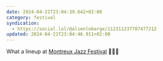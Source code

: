 ```yaml
---
date: 2024-04-21T23:04:39.642+02:00
category: festival
syndication:
  - https://social.lol/@alienlebarge/112311237787477212
updated: 2024-04-21T23:04:46.911+02:00
---
```


What a lineup at [Montreux Jazz Festival](https://www.montreuxjazzfestival.com/en/) 🤯🤯🤯
